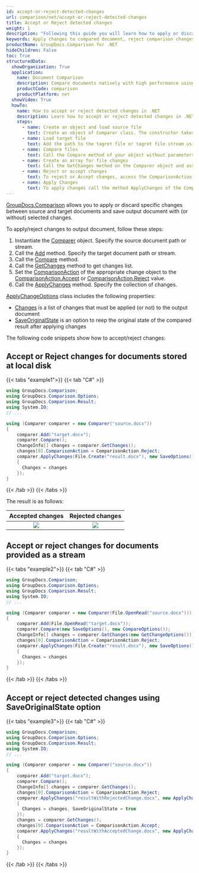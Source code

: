 ```yaml
---
id: accept-or-reject-detected-changes
url: comparison/net/accept-or-reject-detected-changes
title: Accept or Reject detected changes
weight: 1
description: "Following this guide you will learn how to apply or discard changes detected during document comparison process using GroupDocs.Comparison for .NET API."
keywords: Apply changes to compared document, reject comparison changes, document comparison changes
productName: GroupDocs.Comparison for .NET
hideChildren: False
toc: True
structuredData:
  showOrganization: True
  application:
    name: Document Comparison
    description: Compare documents natively with high performance using C# language and GroupDocs.Comparison for .NET
    productCode: comparison
    productPlatform: net
  showVideo: True
  howTo:
    name: How to accept or reject detected changes in .NET
    description: Learn how to accept or reject detected changes in .NET step by step
    steps:
      - name: Create an object and load source file
        text: Create an object of Comparer class. The constructor takes the source file path or source file stream parameter. You may specify absolute or relative file path as per your requirements.
      - name: Load target file
        text: Add the path to the tagret file or tagret file stream using the Add method.
      - name: Compare files
        text: Call the Compare method of your object without parameters.
      - name: Create an array for file changes
        text: Call the GetChanges method on the Comparer object and assign the result to an array of type ChangeInfo.
      - name: Reject or accept changes
        text: To reject or Accept changes, access the ComparisonAction field of the array element and set the Reject or Accept value from the enum ComparisonAction.
      - name: Apply Changes
        text: To apply changes call the method ApplyChanges of the Comparer class object. The method takes a file stream parameter of the resulting file and object of ApplyChangeOptions class which should contains a ChangeInfo array.
---
```


[GroupDocs.Comparison](https://products.groupdocs.com/comparison/net) allows you to apply or discard specific changes between source and target documents and save output document with (or without) selected changes. 

To apply/reject changes to output document, follow these steps:

1.  Instantiate the [Comparer](https://reference.groupdocs.com/net/comparison/groupdocs.comparison/comparer) object. Specify the source document path or stream.
2.  Call the [Add](https://reference.groupdocs.com/net/comparison/groupdocs.comparison/comparer/methods/add/index) method. Specify the target document path or stream.
3.  Call the [Compare](https://reference.groupdocs.com/net/comparison/groupdocs.comparison/comparer/methods/compare/index) method.
4.  Call the [GetChanges](https://reference.groupdocs.com/net/comparison/groupdocs.comparison/comparer/methods/getchanges/index) method to get changes list.
5.  Set the [ComparisonAction](https://reference.groupdocs.com/net/comparison/groupdocs.comparison.result/changeinfo/properties/comparisonaction) of the appropriate change object to the [ComparisonAction.Accept](https://reference.groupdocs.com/net/comparison/groupdocs.comparison.result/comparisonaction) or [ComparisonAction.Reject](https://reference.groupdocs.com/net/comparison/groupdocs.comparison.result/comparisonaction) value.
6.  Call the [ApplyChanges](https://reference.groupdocs.com/net/comparison/groupdocs.comparison/comparer/methods/applychanges/index) method. Specify the collection of changes.

[ApplyChangeOptions](https://reference.groupdocs.com/comparison/net/groupdocs.comparison.options/applychangeoptions) class includes the following properties:

- [Changes](https://reference.groupdocs.com/comparison/net/groupdocs.comparison.options/applychangeoptions/properties/changes) is a list of changes that must be applied (or not) to the output document
- [SaveOriginalState](https://reference.groupdocs.com/comparison/net/groupdocs.comparison.options/applychangeoptions/properties/saveoriginalstate) is an option to reep the original state of the compared result after applying changes

The following code snippets show how to accept/reject changes:

## Accept or Reject changes for documents stored at local disk

{{< tabs "example1">}}
{{< tab "C#" >}}
```csharp
using GroupDocs.Comparison;
using GroupDocs.Comparison.Options;
using GroupDocs.Comparison.Result;
using System.IO;
// ...

using (Comparer comparer = new Comparer("source.docx"))
{
    comparer.Add("target.docx");
    comparer.Compare();
    ChangeInfo[] changes = comparer.GetChanges();
    changes[0].ComparisonAction = ComparisonAction.Reject;
    comparer.ApplyChanges(File.Create("result.docx"), new SaveOptions(), new ApplyChangeOptions() 
    { 
      Changes = changes 
    });
}
```
{{< /tab >}}
{{< /tabs >}}

The result is as follows:

|                            Accepted changes                             |                             Rejected changes                            |
| :-----------------------------------------------------------------: | :----------------------------------------------------------------: |
| ![](/comparison/net/images/accepted-changes.png) | ![](/comparison/net/images/rejected-changes.png) |



## Accept or reject changes for documents provided as a stream

{{< tabs "example2">}}
{{< tab "C#" >}}
```csharp
using GroupDocs.Comparison;
using GroupDocs.Comparison.Options;
using GroupDocs.Comparison.Result;
using System.IO;
// ...

using (Comparer comparer = new Comparer(File.OpenRead("source.docx")))
{
    comparer.Add(File.OpenRead("target.docx"));
    comparer.Compare(new SaveOptions(), new CompareOptions());
    ChangeInfo[] changes = comparer.GetChanges(new GetChangeOptions());
    changes[0].ComparisonAction = ComparisonAction.Reject;
    comparer.ApplyChanges(File.Create("result.docx"), new SaveOptions(), new ApplyChangeOptions() 
    { 
      Changes = changes 
    });
}
```
{{< /tab >}}
{{< /tabs >}}

## Accept or reject detected changes using SaveOriginalState option

{{< tabs "example3">}}
{{< tab "C#" >}}
```csharp
using GroupDocs.Comparison;
using GroupDocs.Comparison.Options;
using GroupDocs.Comparison.Result;
using System.IO;
// ...

using (Comparer comparer = new Comparer("source.docx"))
{
    comparer.Add("target.docx");
    comparer.Compare();
    ChangeInfo[] changes = comparer.GetChanges();
    changes[0].ComparisonAction = ComparisonAction.Reject;
    comparer.ApplyChanges("resultWithRejectedChange.docx", new ApplyChangeOptions() 
    { 
      Changes = changes, SaveOriginalState = true 
    });
    changes = comparer.GetChanges();
    changes[0].ComparisonAction = ComparisonAction.Accept;
    comparer.ApplyChanges("resultWithAcceptedChange.docx", new ApplyChangeOptions() 
    { 
      Changes = changes 
    });
}
```
{{< /tab >}}
{{< /tabs >}}
